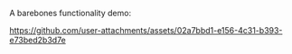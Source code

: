 A barebones functionality demo:

https://github.com/user-attachments/assets/02a7bbd1-e156-4c31-b393-e73bed2b3d7e
